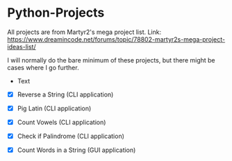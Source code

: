 # Python-Projects
All projects are from Martyr2's mega project list. Link: https://www.dreamincode.net/forums/topic/78802-martyr2s-mega-project-ideas-list/

I will normally do the bare minimum of these projects, but there might be cases where I go further.

- Text

- [x] Reverse a String (CLI application)

- [x] Pig Latin (CLI application)

- [x] Count Vowels (CLI application)

- [x] Check if Palindrome (CLI application)

- [x] Count Words in a String (GUI application)
